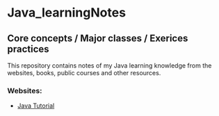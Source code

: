# Java_learningNotes
## Core concepts / Major classes / Exerices practices

This repository contains notes of my Java learning knowledge from the websites, books, public courses and other resources.
### Websites:
- [Java Tutorial](https://www.javatpoint.com/java-tutorial)
